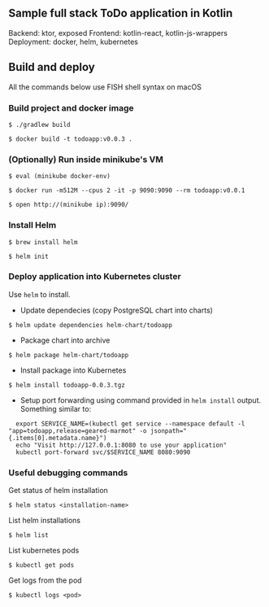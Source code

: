## Sample full stack ToDo application in Kotlin

Backend: ktor, exposed
Frontend: kotlin-react, kotlin-js-wrappers
Deployment: docker, helm, kubernetes

## Build and deploy

All the commands below use FISH shell syntax on macOS

### Build project and docker image 

`$ ./gradlew build`

`$ docker build -t todoapp:v0.0.3 .`

### (Optionally) Run inside minikube's VM

`$ eval (minikube docker-env)`

`$ docker run -m512M --cpus 2 -it -p 9090:9090 --rm todoapp:v0.0.1`

`$ open http://(minikube ip):9090/`

### Install Helm

`$ brew install helm`

`$ helm init`

### Deploy application into Kubernetes cluster

Use `helm` to install.

* Update dependecies (copy PostgreSQL chart into charts)

`$ helm update dependencies helm-chart/todoapp`

* Package chart into archive

`$ helm package helm-chart/todoapp`

* Install package into Kubernetes

`$ helm install todoapp-0.0.3.tgz`

* Setup port forwarding using command provided in `helm install` output. Something similar to:

```
  export SERVICE_NAME=(kubectl get service --namespace default -l "app=todoapp,release=geared-marmot" -o jsonpath="{.items[0].metadata.name}")
  echo "Visit http://127.0.0.1:8080 to use your application"
  kubectl port-forward svc/$SERVICE_NAME 8080:9090
```

### Useful debugging commands

Get status of helm installation

`$ helm status <installation-name>`

List helm installations

`$ helm list`

List kubernetes pods

`$ kubectl get pods`

Get logs from the pod

`$ kubectl logs <pod>`